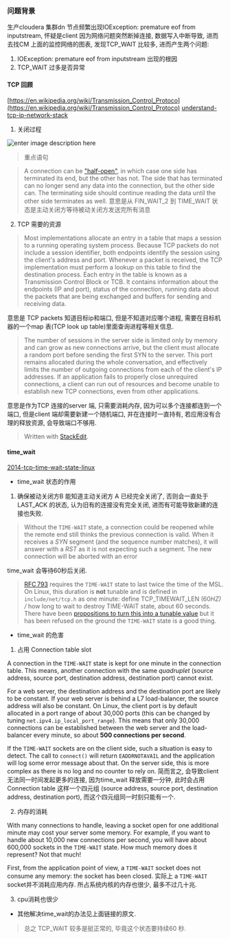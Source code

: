 ### 问题背景
生产cloudera 集群dn 节点频繁出现IOException: premature eof from inputstream, 怀疑是client 因为网络问题突然断掉连接, 数据写入中断导致, 进而去找CM 上面的监控网络的图表, 发现TCP_WAIT 比较多, 进而产生两个问题: 

1. IOException: premature eof from inputstream 出现的根因
2. TCP_WAIT 过多是否异常



#### TCP 回顾
[https://en.wikipedia.org/wiki/Transmission_Control_Protoco](https://en.wikipedia.org/wiki/Transmission_Control_Protoco)
[understand-tcp-ip-network-stack](https://cizixs.com/2017/07/27/understand-tcp-ip-network-stack/)
1. 关闭过程

![enter image description here](https://drive.google.com/uc?id=1Uqsp8zQ1CHq2bwsThdbCDFo38K_23koR)


> 重点语句

> A connection can be ["half-open"](https://en.wikipedia.org/wiki/TCP_half-open "TCP half-open"), in which case one side has terminated its end, but the other has not. The side that has terminated can no longer send any data into the connection, but the other side can. The terminating side should continue reading the data until the other side terminates as well.
意思是从 FIN_WAIT_2 到 TIME_WAIT 状态是主动关闭方等待被动关闭方发送完所有消息



2. TCP 需要的资源

> Most implementations allocate an entry in a table that maps a session to a running operating system process. Because TCP packets do not include a session identifier, both endpoints identify the session using the client's address and port. Whenever a packet is received, the TCP implementation must perform a lookup on this table to find the destination process. Each entry in the table is known as a Transmission Control Block or TCB. It contains information about the endpoints (IP and port), status of the connection, running data about the packets that are being exchanged and buffers for sending and receiving data.

意思是 TCP packets 知道目标ip和端口, 但是不知道对应哪个进程, 需要在目标机器的一个map 表(TCP look up table)里面查询进程等相关信息.


> The number of sessions in the server side is limited only by memory and can grow as new connections arrive, but the client must allocate a random port before sending the first SYN to the server. This port remains allocated during the whole conversation, and effectively limits the number of outgoing connections from each of the client's IP addresses. If an application fails to properly close unrequired connections, a client can run out of resources and become unable to establish new TCP connections, even from other applications.

意思是作为TCP 连接的server 端, 只需要消耗内存, 因为可以多个连接都连到一个端口, 但是client 端却需要新建一个随机端口, 并在连接时一直持有, 若应用没有合理的释放资源, 会导致端口不够用.
> Written with [StackEdit](https://stackedit.io/).

#### time_wait
[2014-tcp-time-wait-state-linux](https://vincent.bernat.ch/en/blog/2014-tcp-time-wait-state-linux)

* time_wait 状态的作用
1. 确保被动关闭方B 能知道主动关闭方 A 已经完全关闭了, 否则会一直处于LAST_ACK 的状态, 认为旧有的连接没有完全关闭, 进而有可能导致新建的连接也失败.
> Without the `TIME-WAIT` state, a connection could be reopened while the remote end still thinks the previous connection is valid. When it receives a _SYN_ segment (and the sequence number matches), it will answer with a _RST_ as it is not expecting such a segment. The new connection will be aborted with an error

time_wait 会等待60秒后关闭.
> [RFC 793](https://tools.ietf.org/html/rfc793 "RFC 793: Transmission Control Protocol")  requires the  `TIME-WAIT`  state to last twice the time of the  MSL. On Linux, this duration is  **not**  tunable and is defined in  `include/net/tcp.h`  as one minute:
define TCP_TIMEWAIT_LEN (60*HZ) /* how long to wait to destroy TIME-WAIT
  state, about 60 seconds. There have been  [propositions to turn this into a tunable value](http://web.archive.org/web/2014/http://comments.gmane.org/gmane.linux.network/244411 "[RFC PATCH net-next] tcp: introduce tcp_tw_interval to specifiy the time of TIME-WAIT")  but it has been refused on the ground the  `TIME-WAIT`  state is a good thing.

* time_wait 的危害

1. 占用 Connection table slot

A connection in the  `TIME-WAIT`  state is kept for one minute in the connection table. This means, another connection with the same  _quadruplet_  (source address, source port, destination address, destination port) cannot exist.

For a web server, the destination address and the destination port are likely to be constant. If your web server is behind a L7 load-balancer, the source address will also be constant. On Linux, the client port is by default allocated in a port range of about 30,000 ports (this can be changed by tuning  `net.ipv4.ip_local_port_range`). This means that only 30,000 connections can be established between the web server and the load-balancer every minute, so about  **500 connections per second**.

If the  `TIME-WAIT`  sockets are on the client side, such a situation is easy to detect. The call to  `connect()`  will return  `EADDRNOTAVAIL`  and the application will log some error message about that. On the server side, this is more complex as there is no log and no counter to rely on. 
简而言之, 会导致client 无法同一时间发起更多的连接, 因为time_wait 释放需要一分钟, 此时会占用 Connection table 这样一个四元组 (source address, source port, destination address, destination port), 而这个四元组同一时刻只能有一个.

2. 内存的消耗

With many connections to handle, leaving a socket open for one additional minute may cost your server some memory. For example, if you want to handle about 10,000 new connections per second, you will have about 600,000 sockets in the  `TIME-WAIT`  state. How much memory does it represent? Not that much!

First, from the application point of view, a  `TIME-WAIT`  socket does not consume any memory: the socket has been closed.
实际上 a  `TIME-WAIT`  socket并不消耗应用内存. 所占系统内核的内存也很少, 最多不过几十兆.

3. cpu消耗也很少

* 其他解决time_wait的办法见上面链接的原文. 
> 总之 TCP_WAIT 较多是挺正常的, 毕竟这个状态要持续60 秒.
<!--stackedit_data:
eyJoaXN0b3J5IjpbLTEwNDE4NjI2NzZdfQ==
-->
